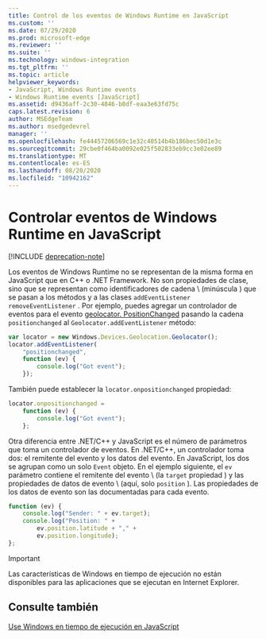 ```yaml
---
title: Control de los eventos de Windows Runtime en JavaScript
ms.custom: ''
ms.date: 07/29/2020
ms.prod: microsoft-edge
ms.reviewer: ''
ms.suite: ''
ms.technology: windows-integration
ms.tgt_pltfrm: ''
ms.topic: article
helpviewer_keywords:
- JavaScript, Windows Runtime events
- Windows Runtime events [JavaScript]
ms.assetid: d9436aff-2c30-4846-b8df-eaa3e63fd75c
caps.latest.revision: 6
author: MSEdgeTeam
ms.author: msedgedevrel
manager: ''
ms.openlocfilehash: fe44457206569c1e32c40514b4b186bec50d1e3c
ms.sourcegitcommit: 29cbe0f464ba0092e025f502833eb9cc3e02ee89
ms.translationtype: MT
ms.contentlocale: es-ES
ms.lasthandoff: 08/20/2020
ms.locfileid: "10942162"
---
```

# Controlar eventos de Windows Runtime en JavaScript  

[!INCLUDE [deprecation-note](../includes/legacy-edge-note.md)]  

Los eventos de Windows Runtime no se representan de la misma forma en JavaScript que en C++ o .NET Framework.  No son propiedades de clase, sino que se representan como identificadores de cadena \ (minúscula \) que se pasan a los métodos y a las clases `addEventListener` `removeEventListener` .  Por ejemplo, puedes agregar un controlador de eventos para el evento [geolocator. PositionChanged][UwpWindowsGeolocationGeolocatorDevicesPositionChanged] pasando la cadena `positionchanged` al `Geolocator.addEventListener` método:  

```javascript  
var locator = new Windows.Devices.Geolocation.Geolocator();
locator.addEventListener(
    "positionchanged",
    function (ev) {
        console.log("Got event");
    });
```  

También puede establecer la `locator.onpositionchanged` propiedad:  

```javascript
locator.onpositionchanged =
    function (ev) {
        console.log("Got event");
    };
```  

Otra diferencia entre .NET/C++ y JavaScript es el número de parámetros que toma un controlador de eventos.  En .NET/C++, un controlador toma dos: el remitente del evento y los datos del evento.  En JavaScript, los dos se agrupan como un solo `Event` objeto.  En el ejemplo siguiente, el `ev` parámetro contiene el remitente del evento \ (la `target` propiedad \) y las propiedades de datos de evento \ (aquí, solo `position` \).  Las propiedades de los datos de evento son las documentadas para cada evento.  

```javascript
function (ev) {
    console.log("Sender: " + ev.target);
    console.log("Position: " +
        ev.position.latitude + "," +
        ev.position.longitude);
};
```  

> [!IMPORTANT]
> Las características de Windows en tiempo de ejecución no están disponibles para las aplicaciones que se ejecutan en Internet Explorer.  

## Consulte también  

[Use Windows en tiempo de ejecución en JavaScript][WindowsRuntimeJavascript]  

 <!-- links -->  

[WindowsRuntimeJavascript]: ./using-the-windows-runtime-in-javascript.md "Usar Windows Runtime en JavaScript | Microsoft docs"  

[UwpWindowsGeolocationGeolocatorDevicesPositionChanged]: /uwp/api/Windows.Devices.Geolocation.Geolocator#Windows_Devices_Geolocation_Geolocator_PositionChanged "Clase geolocator | Microsoft docs"  

